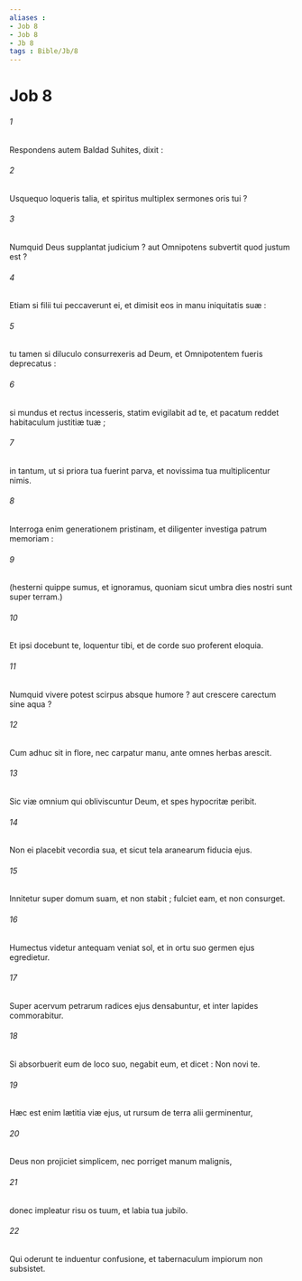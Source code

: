 ```yaml
---
aliases : 
- Job 8
- Job 8
- Jb 8
tags : Bible/Jb/8
---
```


# Job 8

###### 1
Respondens autem Baldad Suhites, dixit :
###### 2
Usquequo loqueris talia, et spiritus multiplex sermones oris tui ?
###### 3
Numquid Deus supplantat judicium ? aut Omnipotens subvertit quod justum est ?
###### 4
Etiam si filii tui peccaverunt ei, et dimisit eos in manu iniquitatis suæ :
###### 5
tu tamen si diluculo consurrexeris ad Deum, et Omnipotentem fueris deprecatus :
###### 6
si mundus et rectus incesseris, statim evigilabit ad te, et pacatum reddet habitaculum justitiæ tuæ ;
###### 7
in tantum, ut si priora tua fuerint parva, et novissima tua multiplicentur nimis.
###### 8
Interroga enim generationem pristinam, et diligenter investiga patrum memoriam :
###### 9
(hesterni quippe sumus, et ignoramus, quoniam sicut umbra dies nostri sunt super terram.)
###### 10
Et ipsi docebunt te, loquentur tibi, et de corde suo proferent eloquia.
###### 11
Numquid vivere potest scirpus absque humore ? aut crescere carectum sine aqua ?
###### 12
Cum adhuc sit in flore, nec carpatur manu, ante omnes herbas arescit.
###### 13
Sic viæ omnium qui obliviscuntur Deum, et spes hypocritæ peribit.
###### 14
Non ei placebit vecordia sua, et sicut tela aranearum fiducia ejus.
###### 15
Innitetur super domum suam, et non stabit ; fulciet eam, et non consurget.
###### 16
Humectus videtur antequam veniat sol, et in ortu suo germen ejus egredietur.
###### 17
Super acervum petrarum radices ejus densabuntur, et inter lapides commorabitur.
###### 18
Si absorbuerit eum de loco suo, negabit eum, et dicet : Non novi te.
###### 19
Hæc est enim lætitia viæ ejus, ut rursum de terra alii germinentur,
###### 20
Deus non projiciet simplicem, nec porriget manum malignis,
###### 21
donec impleatur risu os tuum, et labia tua jubilo.
###### 22
Qui oderunt te induentur confusione, et tabernaculum impiorum non subsistet.
